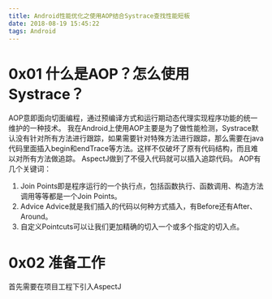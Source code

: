 ```yaml
---
title: Android性能优化之使用AOP结合Systrace查找性能短板
date: 2018-08-19 15:45:22
tags: Android
---
```

# 0x01 什么是AOP？怎么使用Systrace？
AOP意即面向切面编程，通过预编译方式和运行期动态代理实现程序功能的统一维护的一种技术。
我在Android上使用AOP主要是为了做性能检测，Systrace默认没有针对所有方法进行跟踪，如果需要针对特殊方法进行跟踪，那么需要在java代码里面插入begin和endTrace等方法。这样不仅破坏了原有代码结构，而且难以对所有方法做追踪。
AspectJ做到了不侵入代码就可以插入追踪代码。
AOP有几个关键词：
1. Join Points即是程序运行的一个执行点，包括函数执行、函数调用、构造方法调用等等都是一个Join Points。
2. Advice Advice就是我们插入的代码以何种方式插入，有Before还有After、Around。
3. 自定义Pointcuts可以让我们更加精确的切入一个或多个指定的切入点。

# 0x02 准备工作
首先需要在项目工程下引入AspectJ